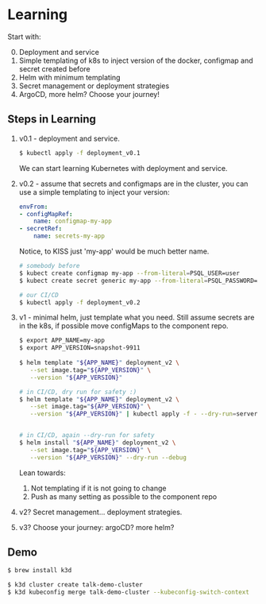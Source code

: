# Learning

Start with:

0. Deployment and service
1. Simple templating of k8s to inject version of the docker, configmap and secret created before
2. Helm with minimum templating
3. Secret management or deployment strategies
4. ArgoCD, more helm? Choose your journey!

## Steps in Learning

1. v0.1 - deployment and service.

   ```bash
   $ kubectl apply -f deployment_v0.1
   ```

   We can start learning Kubernetes with deployment and service.

2. v0.2 - assume that secrets and configmaps are in the cluster, you can use a simple templating to inject your version:

   ```yaml
   envFrom:
   - configMapRef:
       name: configmap-my-app
   - secretRef:
       name: secrets-my-app
   ```

   Notice, to KISS just 'my-app' would be much better name.

   ```bash
   # somebody before
   $ kubect create configmap my-app --from-literal=PSQL_USER=user
   $ kubect create secret generic my-app --from-literal=PSQL_PASSWORD=XYZ

   # our CI/CD
   $ kubectl apply -f deployment_v0.2
   ```

3. v1 - minimal helm, just template what you need. Still assume secrets are in the k8s, if possible move configMaps to the component repo.

   ```bash
   $ export APP_NAME=my-app
   $ export APP_VERSION=snapshot-9911
  
   $ helm template "${APP_NAME}" deployment_v2 \
      --set image.tag="${APP_VERSION}" \
      --version "${APP_VERSION}"

   # in CI/CD, dry run for safety :)
   $ helm template "${APP_NAME}" deployment_v2 \
      --set image.tag="${APP_VERSION}" \
      --version "${APP_VERSION}" | kubectl apply -f - --dry-run=server


   # in CI/CD, again --dry-run for safety
   $ helm install "${APP_NAME}" deployment_v2 \
      --set image.tag="${APP_VERSION}" \
      --version "${APP_VERSION}" --dry-run --debug
   ```

   Lean towards:

   1. Not templating if it is not going to change
   2. Push as many setting as possible to the component repo

4. v2? Secret management... deployment strategies.

5. v3? Choose your journey: argoCD? more helm? 

## Demo

```bash
$ brew install k3d
```

```bash
$ k3d cluster create talk-demo-cluster
$ k3d kubeconfig merge talk-demo-cluster --kubeconfig-switch-context
```
